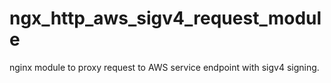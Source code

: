 # ngx_http_aws_sigv4_request_module
nginx module to proxy request to AWS service endpoint with sigv4 signing.
